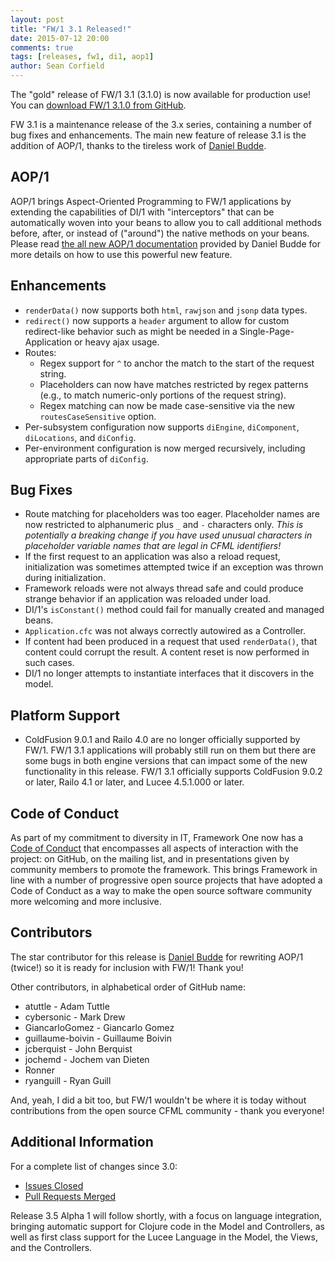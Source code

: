 ```yaml
---
layout: post
title: "FW/1 3.1 Released!"
date: 2015-07-12 20:00
comments: true
tags: [releases, fw1, di1, aop1]
author: Sean Corfield
---
```

The "gold" release of FW/1 3.1 (3.1.0) is now available for production use! You can [download FW/1 3.1.0 from GitHub](https://github.com/framework-one/fw1/releases/tag/v3.1.0).

FW 3.1 is a maintenance release of the 3.x series, containing a number of bug fixes and enhancements. The main new feature of release 3.1 is the addition of AOP/1, thanks to the tireless work of [Daniel Budde](https://github.com/dbudde).<!--more-->

AOP/1
-----
AOP/1 brings Aspect-Oriented Programming to FW/1 applications by extending the capabilities of DI/1 with "interceptors" that can be automatically woven into your beans to allow you to call additional methods before, after, or instead of ("around") the native methods on your beans.
Please read [the all new AOP/1 documentation](http://framework-one.github.io/documentation/using-aop-one.html) provided by Daniel Budde for more details on how to use this powerful new feature.

Enhancements
-----

* `renderData()` now supports both `html`, `rawjson` and `jsonp` data types.
* `redirect()` now supports a `header` argument to allow for custom redirect-like behavior such as might be needed in a Single-Page-Application or heavy ajax usage.
* Routes:
  - Regex support for `^` to anchor the match to the start of the request string.
  - Placeholders can now have matches restricted by regex patterns (e.g., to match numeric-only portions of the request string).
  - Regex matching can now be made case-sensitive via the new `routesCaseSensitive` option.
* Per-subsystem configuration now supports `diEngine`, `diComponent`, `diLocations`, and `diConfig`.
* Per-environment configuration is now merged recursively, including appropriate parts of `diConfig`.

Bug Fixes
----

* Route matching for placeholders was too eager. Placeholder names are now restricted to alphanumeric plus `_` and `-` characters only. _This is potentially a breaking change if you have used unusual characters in placeholder variable names that are legal in CFML identifiers!_
* If the first request to an application was also a reload request, initialization was sometimes attempted twice if an exception was thrown during initialization.
* Framework reloads were not always thread safe and could produce strange behavior if an application was reloaded under load.
* DI/1's `isConstant()` method could fail for manually created and managed beans.
* `Application.cfc` was not always correctly autowired as a Controller.
* If content had been produced in a request that used `renderData()`, that content could corrupt the result. A content reset is now performed in such cases.
* DI/1 no longer attempts to instantiate interfaces that it discovers in the model.

Platform Support
----

* ColdFusion 9.0.1 and Railo 4.0 are no longer officially supported by FW/1. FW/1 3.1 applications will probably still run on them but there are some bugs in both engine versions that can impact some of the new functionality in this release.
FW/1 3.1 officially supports ColdFusion 9.0.2 or later, Railo 4.1 or later, and Lucee 4.5.1.000 or later.

Code of Conduct
----
As part of my commitment to diversity in IT, Framework One now has a [Code of Conduct](https://github.com/framework-one/fw1/blob/master/CODE_OF_CONDUCT.md) that encompasses all aspects of interaction with the project: on GitHub, on the mailing list, and in presentations given by community members to promote the framework.
This brings Framework in line with a number of progressive open source projects that have adopted a Code of Conduct as a way to make the open source software community more welcoming and more inclusive.

Contributors
----
The star contributor for this release is [Daniel Budde](https://github.com/dbudde) for rewriting AOP/1 (twice!) so it is ready for inclusion with FW/1! Thank you!

Other contributors, in alphabetical order of GitHub name:

* atuttle - Adam Tuttle
* cybersonic - Mark Drew
* GiancarloGomez - Giancarlo Gomez
* guillaume-boivin - Guillaume Boivin
* jcberquist - John Berquist
* jochemd - Jochem van Dieten
* Ronner
* ryanguill - Ryan Guill

And, yeah, I did a bit too, but FW/1 wouldn't be where it is today without contributions from the open source CFML community - thank you everyone!

Additional Information
----
For a complete list of changes since 3.0:

* [Issues Closed](https://github.com/framework-one/fw1/issues?q=is%3Aissue+is%3Aclosed+milestone%3A3.1)
* [Pull Requests Merged](https://github.com/framework-one/fw1/pulls?q=is%3Apr+is%3Aclosed+milestone%3A3.1)

Release 3.5 Alpha 1 will follow shortly, with a focus on language integration, bringing
automatic support for Clojure code in the Model and Controllers, as well as first class support for the Lucee Language in the Model, the Views, and the Controllers.
